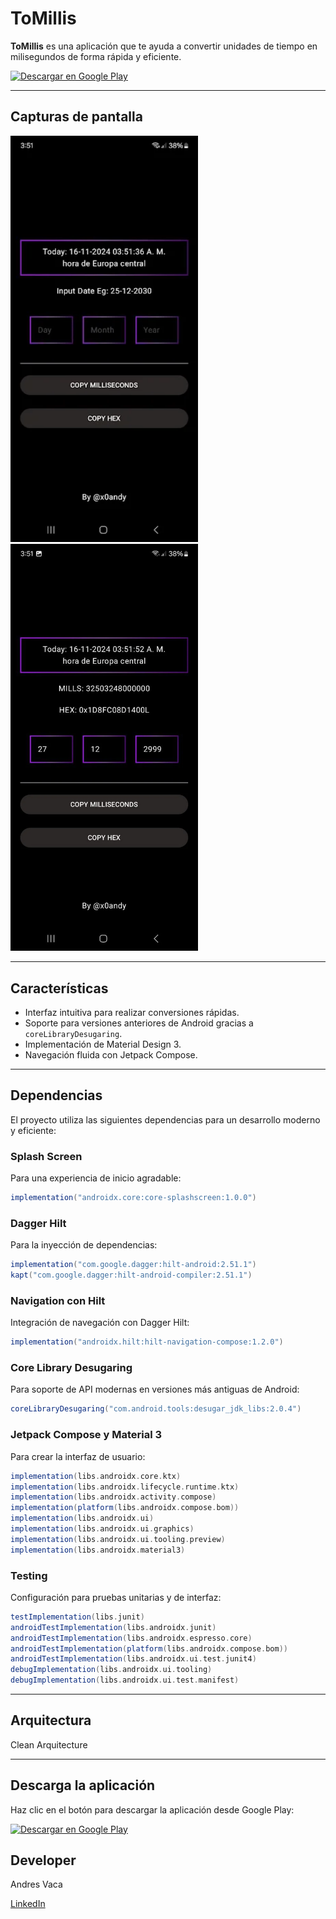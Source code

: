 
# ToMillis

**ToMillis** es una aplicación que te ayuda a convertir unidades de tiempo en milisegundos de forma rápida y eficiente. 

[![Descargar en Google Play](https://upload.wikimedia.org/wikipedia/commons/7/78/Google_Play_Store_badge_EN.svg)](https://play.google.com/store/apps/details?id=com.tomillis)

---

## Capturas de pantalla

<img src="images/screen_one.webp" alt="Capture one" width="300"/> <img src="images/screen_two.webp" alt="Capture two" width="300"/>

---

## Características

- Interfaz intuitiva para realizar conversiones rápidas.
- Soporte para versiones anteriores de Android gracias a `coreLibraryDesugaring`.
- Implementación de Material Design 3.
- Navegación fluida con Jetpack Compose.

---

## Dependencias

El proyecto utiliza las siguientes dependencias para un desarrollo moderno y eficiente:

### Splash Screen
Para una experiencia de inicio agradable:
```gradle
implementation("androidx.core:core-splashscreen:1.0.0")
```

### Dagger Hilt
Para la inyección de dependencias:
```gradle
implementation("com.google.dagger:hilt-android:2.51.1")
kapt("com.google.dagger:hilt-android-compiler:2.51.1")
```

### Navigation con Hilt
Integración de navegación con Dagger Hilt:
```gradle
implementation("androidx.hilt:hilt-navigation-compose:1.2.0")
```

### Core Library Desugaring
Para soporte de API modernas en versiones más antiguas de Android:
```gradle
coreLibraryDesugaring("com.android.tools:desugar_jdk_libs:2.0.4")
```

### Jetpack Compose y Material 3
Para crear la interfaz de usuario:
```gradle
implementation(libs.androidx.core.ktx)
implementation(libs.androidx.lifecycle.runtime.ktx)
implementation(libs.androidx.activity.compose)
implementation(platform(libs.androidx.compose.bom))
implementation(libs.androidx.ui)
implementation(libs.androidx.ui.graphics)
implementation(libs.androidx.ui.tooling.preview)
implementation(libs.androidx.material3)
```

### Testing
Configuración para pruebas unitarias y de interfaz:
```gradle
testImplementation(libs.junit)
androidTestImplementation(libs.androidx.junit)
androidTestImplementation(libs.androidx.espresso.core)
androidTestImplementation(platform(libs.androidx.compose.bom))
androidTestImplementation(libs.androidx.ui.test.junit4)
debugImplementation(libs.androidx.ui.tooling)
debugImplementation(libs.androidx.ui.test.manifest)
```

---

## Arquitectura

Clean Arquitecture

---

## Descarga la aplicación

Haz clic en el botón para descargar la aplicación desde Google Play:

[![Descargar en Google Play](https://upload.wikimedia.org/wikipedia/commons/7/78/Google_Play_Store_badge_EN.svg)](https://play.google.com/store/apps/details?id=com.tomillis)

## Developer

Andres Vaca

[LinkedIn](https://www.linkedin.com/in/andres-vaca-5794a7178/)
